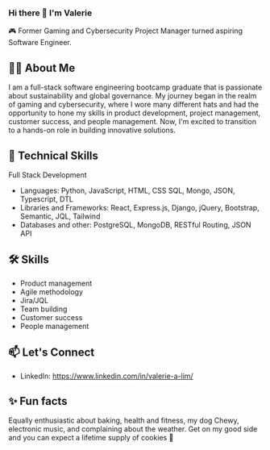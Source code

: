 ### Hi there 👋 I'm Valerie

🎮 Former Gaming and Cybersecurity Project Manager turned aspiring Software Engineer.

## 👨‍💻 About Me
I am a full-stack software engineering bootcamp graduate that is passionate about sustainability and global governance. My journey began in the realm of gaming and cybersecurity, where I wore many different hats and had the opportunity to hone my skills in product development, project management, customer success, and people management. Now, I'm excited to transition to a hands-on role in building innovative solutions.

## 🚀 Technical Skills
Full Stack Development
- Languages: Python, JavaScript, HTML, CSS SQL, Mongo, JSON, Typescript, DTL
- Libraries and Frameworks: React, Express.js, Django, jQuery, Bootstrap, Semantic, JQL, Tailwind
- Databases and other: PostgreSQL, MongoDB, RESTful Routing, JSON API

## 🛠️ Skills
- Product management
- Agile methodology
- Jira/JQL
- Team building
- Customer success
- People management

## 📫 Let's Connect
- LinkedIn: https://www.linkedin.com/in/valerie-a-lim/

## ✨ Fun facts
Equally enthusiastic about baking, health and fitness, my dog Chewy, electronic music, and complaining about the weather. Get on my good side and you can expect a lifetime supply of cookies 🍪
